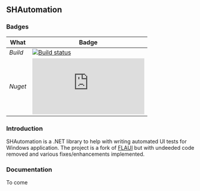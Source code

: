 

## SHAutomation

### Badges
| What | Badge |
| ---- | ----- |
| *Build* | [![Build status](https://dev.azure.com/Streets-Heaver/Automation/_apis/build/status/SHAutomation%20GitHub)](https://dev.azure.com/Streets-Heaver/Automation/_build/latest?definitionId=219) |
| *Nuget* | [![NuGet FlaUI.Core](http://flauschig.ch/nubadge.php?id=SHAutomation)](https://www.nuget.org/packages/SHAutomation) |


### Introduction
SHAutomation is a .NET library to help with writing automated UI tests for Windows application. The project is a fork of [FLAUI](https://github.com/FLAUI) but with undeeded code removed and various fixes/enhancements implemented.


### Documentation
To come
